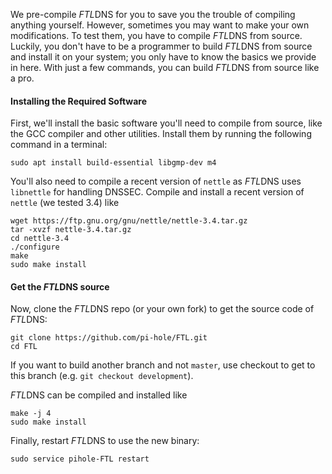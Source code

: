 We pre-compile *FTL*DNS for you to save you the trouble of compiling anything yourself. However, sometimes you may want to make your own modifications. To test them, you have to compile *FTL*DNS from source. Luckily, you don't have to be a programmer to build *FTL*DNS from source and install it on your system; you only have to know the basics we provide in here. With just a few commands, you can build *FTL*DNS from source like a pro.

#### Installing the Required Software
First, we'll install the basic software you'll need to compile from source, like the GCC compiler and other utilities.
Install them by running the following command in a terminal:
```
sudo apt install build-essential libgmp-dev m4
```

You'll also need to compile a recent version of `nettle` as *FTL*DNS uses `libnettle` for handling DNSSEC. Compile and install a recent version of `nettle` (we tested 3.4) like
```
wget https://ftp.gnu.org/gnu/nettle/nettle-3.4.tar.gz
tar -xvzf nettle-3.4.tar.gz
cd nettle-3.4
./configure
make
sudo make install
```

#### Get the *FTL*DNS source
Now, clone the *FTL*DNS repo (or your own fork) to get the source code of *FTL*DNS:
```
git clone https://github.com/pi-hole/FTL.git
cd FTL
```

If you want to build another branch and not `master`, use checkout to get to this branch (e.g. `git checkout development`).

*FTL*DNS can be compiled and installed like
```
make -j 4
sudo make install
```

Finally, restart *FTL*DNS to use the new binary:
```
sudo service pihole-FTL restart
```

